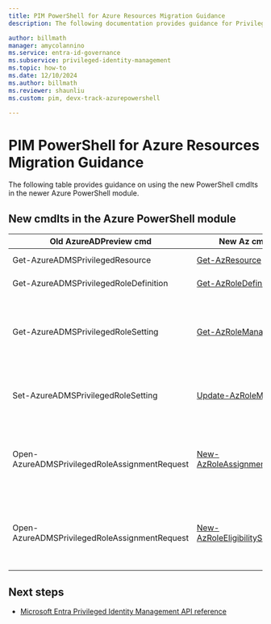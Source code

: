 ```yaml
---
title: PIM PowerShell for Azure Resources Migration Guidance
description: The following documentation provides guidance for Privileged Identity Management (PIM) PowerShell migration.

author: billmath
manager: amycolannino
ms.service: entra-id-governance
ms.subservice: privileged-identity-management
ms.topic: how-to
ms.date: 12/10/2024
ms.author: billmath
ms.reviewer: shaunliu
ms.custom: pim, devx-track-azurepowershell

---
```

# PIM PowerShell for Azure Resources Migration Guidance
The following table provides guidance on using the new PowerShell cmdlts in the newer Azure PowerShell module.


## New cmdlts in the Azure PowerShell module

|Old AzureADPreview cmd|New Az cmd equivalent|Description|
|-----|-----|-----|
|Get-AzureADMSPrivilegedResource|[Get-AzResource](/powershell/module/az.resources/get-azresource)|Get resources|
|Get-AzureADMSPrivilegedRoleDefinition|[Get-AzRoleDefinition](/powershell/module/az.resources/get-azroledefinition)| Get role definitions|
|Get-AzureADMSPrivilegedRoleSetting|[Get-AzRoleManagementPolicy](/powershell/module/az.resources/get-azrolemanagementpolicy)|Get the specified role management policy for a resource scope|
|Set-AzureADMSPrivilegedRoleSetting|[Update-AzRoleManagementPolicy](/powershell/module/az.resources/update-azrolemanagementpolicy)| Update a rule defined for a role management policy|
|Open-AzureADMSPrivilegedRoleAssignmentRequest|[New-AzRoleAssignmentScheduleRequest](/powershell/module/az.resources/new-azroleassignmentschedulerequest)|Used for Assignment Requests</br>Create role assignment schedule request
|Open-AzureADMSPrivilegedRoleAssignmentRequest|[New-AzRoleEligibilityScheduleRequest](/powershell/module/az.resources/new-azroleeligibilityschedulerequest)|Used for Eligibility Requests</br>Create role eligibility schedule request|

## Next steps

- [Microsoft Entra Privileged Identity Management API reference](/graph/api/resources/privilegedidentitymanagementv3-overview)
